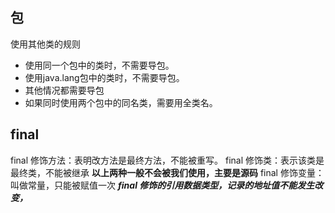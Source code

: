 ## 包 
使用其他类的规则
 - 使用同一个包中的类时，不需要导包。
 - 使用java.lang包中的类时，不需要导包。
 - 其他情况都需要导包
 - 如果同时使用两个包中的同名类，需要用全类名。

## final
final 修饰方法：表明改方法是最终方法，不能被重写。
final 修饰类：表示该类是最终类，不能被继承
**以上两种一般不会被我们使用，主要是源码**
final 修饰变量：
叫做常量，只能被赋值一次
***final 修饰的引用数据类型，记录的地址值不能发生改变，***